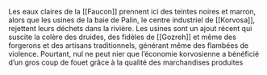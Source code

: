 Les eaux claires de la [[Faucon]] prennent ici des teintes noires et marron, alors que les usines de la baie de Palin, le centre industriel de [[Korvosa]], rejettent leurs déchets dans la rivière. Les usines sont un ajout récent qui suscite la colère des druides, des fidèles de [[Gozreh]] et même des forgerons et des artisans traditionnels, générant même des flambées de violence. Pourtant, nul ne peut nier que l’économie korvosienne a bénéficié d’un gros coup de fouet grâce à la qualité des marchandises produites